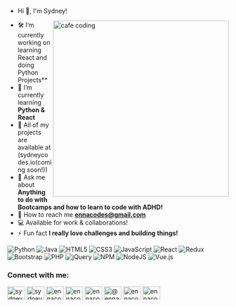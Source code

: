 -  Hi 👋, I'm Sydney!
<img align="right" alt="cafe coding" width="400" src="https://i.pinimg.com/originals/c4/90/ca/c490ca0a25bc300089e784e635ff465f.gif">

- 🛠 I’m currently working on learning React and doing Python Projects**
- 🌱 I’m currently learning **Python & React**
- 🔮 All of my projects are available at (sydneycodes.io(coming soon!))
- 💬 Ask me about **Anything to do with Bootcamps and how to learn to code with ADHD!**
- 📩 How to reach me **ennacodes@gmail.com**
- 💻 Available for work & collaborations! 
- ⚡ Fun fact **I really love challenges and building things!**

![Python](https://img.shields.io/badge/python-3670A0?style=for-the-badge&logo=python&logoColor=ffdd54)
![Java](https://img.shields.io/badge/java-%23ED8B00.svg?style=for-the-badge&logo=java&logoColor=white)
![HTML5](https://img.shields.io/badge/html5-%23E34F26.svg?style=for-the-badge&logo=html5&logoColor=white)
	![CSS3](https://img.shields.io/badge/css3-%231572B6.svg?style=for-the-badge&logo=css3&logoColor=white)
	![JavaScript](https://img.shields.io/badge/javascript-%23323330.svg?style=for-the-badge&logo=javascript&logoColor=%23F7DF1E)
	![React](https://img.shields.io/badge/react-%2320232a.svg?style=for-the-badge&logo=react&logoColor=%2361DAFB)
	![Redux](https://img.shields.io/badge/redux-%23593d88.svg?style=for-the-badge&logo=redux&logoColor=white)
	![Bootstrap](https://img.shields.io/badge/bootstrap-%23563D7C.svg?style=for-the-badge&logo=bootstrap&logoColor=white)
	![PHP](https://img.shields.io/badge/php-%23777BB4.svg?style=for-the-badge&logo=php&logoColor=white)
	![jQuery](https://img.shields.io/badge/jquery-%230769AD.svg?style=for-the-badge&logo=jquery&logoColor=white)
	![NPM](https://img.shields.io/badge/NPM-%23000000.svg?style=for-the-badge&logo=npm&logoColor=white)
	![NodeJS](https://img.shields.io/badge/node.js-6DA55F?style=for-the-badge&logo=node.js&logoColor=white)
	![Vue.js](https://img.shields.io/badge/vuejs-%2335495e.svg?style=for-the-badge&logo=vuedotjs&logoColor=%234FC08D)
	

<h3 align="left">Connect with me:</h3>
<p align="left">
<a href="https://twitter.com/ennaisms" target="blank"><img align="center" src="https://raw.githubusercontent.com/rahuldkjain/github-profile-readme-generator/master/src/images/icons/Social/twitter.svg" alt="sydneyscode" height="30" width="40" /></a>
<a href="https://linkedin.com/in/sydney-schmachtenberger/" target="blank"><img align="center" src="https://raw.githubusercontent.com/rahuldkjain/github-profile-readme-generator/master/src/images/icons/Social/linked-in-alt.svg" alt="sydneyschmachtenberger" height="30" width="40" /></a>
<a href="https://instagram.com/ennacodes" target="blank"><img align="center" src="https://raw.githubusercontent.com/rahuldkjain/github-profile-readme-generator/master/src/images/icons/Social/instagram.svg" alt="ennacodes" height="30" width="40" /></a>
<a href="https://dribbble.com/ennacodes" target="blank"><img align="center" src="https://raw.githubusercontent.com/rahuldkjain/github-profile-readme-generator/master/src/images/icons/Social/dribbble.svg" alt="ennacodes" height="30" width="40" /></a>
<a href="https://www.behance.net/ennacodes" target="blank"><img align="center" src="https://raw.githubusercontent.com/rahuldkjain/github-profile-readme-generator/master/src/images/icons/Social/behance.svg" alt="ennacodes" height="30" width="40" /></a>
<a href="https://medium.com/@ennacodes" target="blank"><img align="center" src="https://raw.githubusercontent.com/rahuldkjain/github-profile-readme-generator/master/src/images/icons/Social/medium.svg" alt="@ennacodes" height="30" width="40" /></a>
<a href="https://www.hackerrank.com/ennacodes" target="blank"><img align="center" src="https://raw.githubusercontent.com/rahuldkjain/github-profile-readme-generator/master/src/images/icons/Social/hackerrank.svg" alt="ennacodes" height="30" width="40" /></a>
<a href="https://www.leetcode.com/ennacodes" target="blank"><img align="center" src="https://raw.githubusercontent.com/rahuldkjain/github-profile-readme-generator/master/src/images/icons/Social/leet-code.svg" alt="ennacodes" height="30" width="40" /></a>
</p>


<!---
sydneyschmach/sydneyschmach is a ✨ special ✨ repository because its `README.md` (this file) appears on your GitHub profile.
You can click the Preview link to take a look at your changes.
--->

